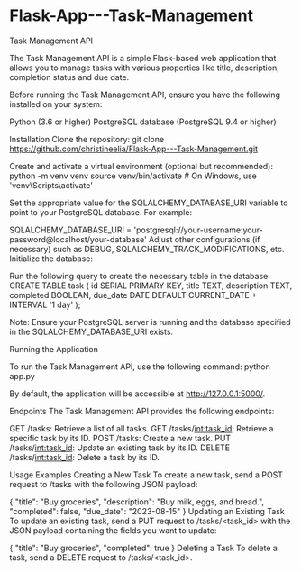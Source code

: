# Flask-App---Task-Management

Task Management API

The Task Management API is a simple Flask-based web application that allows you to manage tasks with various properties like title, description, completion status and due date.

Before running the Task Management API, ensure you have the following installed on your system:

Python (3.6 or higher)
PostgreSQL database (PostgreSQL 9.4 or higher)

Installation
Clone the repository:
git clone https://github.com/christineelia/Flask-App---Task-Management.git

Create and activate a virtual environment (optional but recommended):
python -m venv venv
source venv/bin/activate  # On Windows, use 'venv\Scripts\activate'

Set the appropriate value for the SQLALCHEMY_DATABASE_URI variable to point to your PostgreSQL database. For example:

SQLALCHEMY_DATABASE_URI = 'postgresql://your-username:your-password@localhost/your-database'
Adjust other configurations (if necessary) such as DEBUG, SQLALCHEMY_TRACK_MODIFICATIONS, etc.
Initialize the database:

Run the following query to create the necessary table in the database:
CREATE TABLE task (
    id SERIAL PRIMARY KEY,
    title TEXT,
    description TEXT,
    completed BOOLEAN,
    due_date DATE DEFAULT CURRENT_DATE + INTERVAL '1 day'
);

Note: Ensure your PostgreSQL server is running and the database specified in the SQLALCHEMY_DATABASE_URI exists.

Running the Application

To run the Task Management API, use the following command:
python app.py

By default, the application will be accessible at http://127.0.0.1:5000/.

Endpoints
The Task Management API provides the following endpoints:

GET /tasks: Retrieve a list of all tasks.
GET /tasks/<int:task_id>: Retrieve a specific task by its ID.
POST /tasks: Create a new task.
PUT /tasks/<int:task_id>: Update an existing task by its ID.
DELETE /tasks/<int:task_id>: Delete a task by its ID.

Usage Examples
Creating a New Task
To create a new task, send a POST request to /tasks with the following JSON payload:

{
  "title": "Buy groceries",
  "description": "Buy milk, eggs, and bread.",
  "completed": false,
  "due_date": "2023-08-15"
}
Updating an Existing Task
To update an existing task, send a PUT request to /tasks/<task_id> with the JSON payload containing the fields you want to update:

{
  "title": "Buy groceries",
  "completed": true
}
Deleting a Task
To delete a task, send a DELETE request to /tasks/<task_id>.

